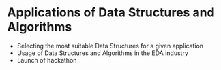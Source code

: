 # Applications of Data Structures and Algorithms

- Selecting the most suitable Data Structures for a given application
- Usage of Data Structures and Algorithms in the EDA industry
- Launch of hackathon
